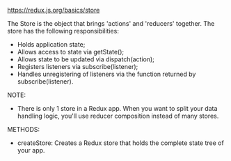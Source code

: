 
https://redux.js.org/basics/store

The Store is the object that brings 'actions' and 'reducers' together. The store has the following responsibilities:

* Holds application state;
* Allows access to state via getState();
* Allows state to be updated via dispatch(action);
* Registers listeners via subscribe(listener);
* Handles unregistering of listeners via the function returned by subscribe(listener).

NOTE:
* There is only 1 store in a Redux app. When you want to split your data handling logic, you'll use reducer composition instead of many stores.

METHODS:
* createStore: Creates a Redux store that holds the complete state tree of your app.